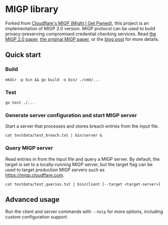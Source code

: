 # MIGP library

Forked from [Cloudflare's MIGP (Might I Get Pwned)](https://github.com/cloudflare/migp-go), this project is an implementation of MIGP 2.0 version. 
MIGP protocol can be used to build privacy-preserving compromised credential checking services.
Read [the MIGP 2.0 paper](https://eprint.iacr.org/2023/1848.pdf), [the original MIGP paper](https://arxiv.org/pdf/2109.14490.pdf), or the [blog post](https://blog.cloudflare.com/privacy-preserving-compromised-credential-checking) for more details.

## Quick start

### Build

	mkdir -p bin && go build -o bin/ ./cmd/...

### Test

	go test ./...

### Generate server configuration and start MIGP server

Start a server that processes and stores breach entries from the input file.

	cat testdata/test_breach.txt | bin/server &
	
### Query MIGP server

Read entries in from the input file and query a MIGP server.  By default, the
target is set to a locally-running MIGP server, but the target flag can be used
to target production MIGP servers such as https://migp.cloudflare.com.

	cat testdata/test_queries.txt | bin/client [--target <target-server>]

## Advanced usage

Run the client and server commands with `--help` for more options, including
custom configuration support.
